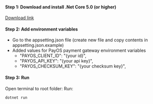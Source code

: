 #### Step 1: Download and install .Net Core 5.0 (or higher)

[Download link](https://dotnet.microsoft.com/en-us/download)

#### Step 2: Add environment variables

- Go to the appsetting.json file (create new file and copy contents in appsetting.json.example)
- Added values for PayOS payment gateway environment variables
  - "PAYOS_CLIENT_ID": "{your id}",
  - "PAYOS_API_KEY": "{your api key}",
  - "PAYOS_CHECKSUM_KEY": "{your checksum key}",

#### Step 3: Run

Open terminal to root folder:
Run:

```
dotnet run
```
